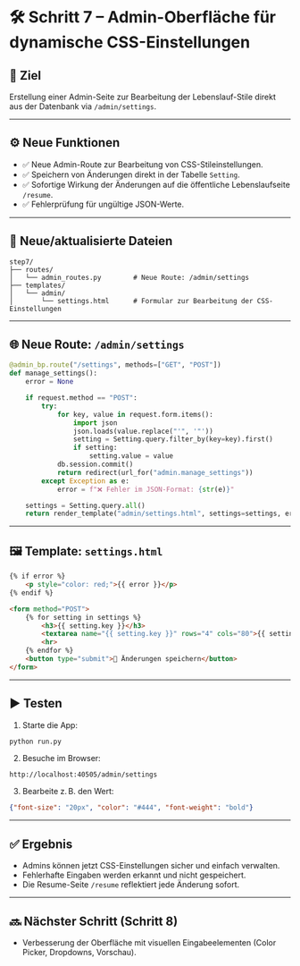 # 🛠️ Schritt 7 – Admin-Oberfläche für dynamische CSS-Einstellungen

## 🎯 Ziel
Erstellung einer Admin-Seite zur Bearbeitung der Lebenslauf-Stile direkt aus der Datenbank via `/admin/settings`.

---

## ⚙️ Neue Funktionen

- ✅ Neue Admin-Route zur Bearbeitung von CSS-Stileinstellungen.
- ✅ Speichern von Änderungen direkt in der Tabelle `Setting`.
- ✅ Sofortige Wirkung der Änderungen auf die öffentliche Lebenslaufseite `/resume`.
- ✅ Fehlerprüfung für ungültige JSON-Werte.

---

## 📂 Neue/aktualisierte Dateien

```
step7/
├── routes/
│   └── admin_routes.py        # Neue Route: /admin/settings
├── templates/
│   └── admin/
│       └── settings.html      # Formular zur Bearbeitung der CSS-Einstellungen
```

---

## 🌐 Neue Route: `/admin/settings`

```python
@admin_bp.route("/settings", methods=["GET", "POST"])
def manage_settings():
    error = None

    if request.method == "POST":
        try:
            for key, value in request.form.items():
                import json
                json.loads(value.replace("'", '"'))
                setting = Setting.query.filter_by(key=key).first()
                if setting:
                    setting.value = value
            db.session.commit()
            return redirect(url_for("admin.manage_settings"))
        except Exception as e:
            error = f"❌ Fehler im JSON-Format: {str(e)}"

    settings = Setting.query.all()
    return render_template("admin/settings.html", settings=settings, error=error)
```

---

## 🖼️ Template: `settings.html`

```html
{% if error %}
    <p style="color: red;">{{ error }}</p>
{% endif %}

<form method="POST">
    {% for setting in settings %}
        <h3>{{ setting.key }}</h3>
        <textarea name="{{ setting.key }}" rows="4" cols="80">{{ setting.value }}</textarea>
        <hr>
    {% endfor %}
    <button type="submit">💾 Änderungen speichern</button>
</form>
```

---

## ▶️ Testen

1. Starte die App:
```bash
python run.py
```

2. Besuche im Browser:
```
http://localhost:40505/admin/settings
```

3. Bearbeite z. B. den Wert:
```json
{"font-size": "20px", "color": "#444", "font-weight": "bold"}
```

---

## ✅ Ergebnis

- Admins können jetzt CSS-Einstellungen sicher und einfach verwalten.
- Fehlerhafte Eingaben werden erkannt und nicht gespeichert.
- Die Resume-Seite `/resume` reflektiert jede Änderung sofort.

---

## 🔜 Nächster Schritt (Schritt 8)

- Verbesserung der Oberfläche mit visuellen Eingabeelementen (Color Picker, Dropdowns, Vorschau).
